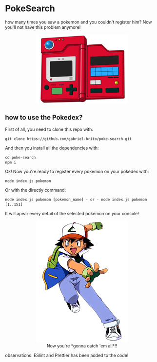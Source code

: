 # PokeSearch

how many times you saw a pokemon and you couldn't register him? Now you'll not have this problem anymore!

<p align="center">
	<img src="/github/pokedex.png" alt="Pokedex">
</p>

## how to use the Pokedex?

First of all, you need to clone this repo with:

```
git clone https://github.com/gabriel-brito/poke-search.git
```

And then you install all the dependencies with:

```
cd poke-search
npm i
```

Ok! Now you're ready to register every pokemon on your pokedex with:

```
node index.js pokemon
```

Or with the directly command:

```
node index.js pokemon [pokemon_name] - or - node index.js pokemon [1..151]
```

It will apear every detail of the selected pokemon on your console!

<p align="center">
	<img src="/github/ash.png" alt="Ash Ketchum">
	<br>
	Now you're *gonna catch 'em all*!!
</p>

observations: ESlint and Prettier has been added to the code!